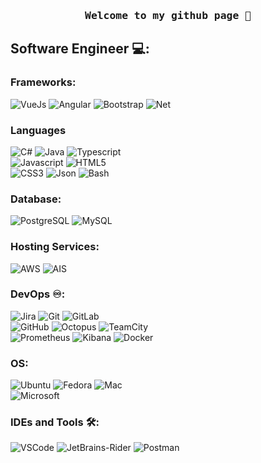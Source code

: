 <h3 align="center"><pre>Welcome to my github page 🖖</pre></h3>

## Software Engineer 💻:

### Frameworks:
![VueJs](https://img.shields.io/badge/-Vue.js-3ca877?style=for-the-badge&logo=vue.js&logoColor=white)
![Angular](https://img.shields.io/badge/Angular-C21F1A?style=for-the-badge&logo=angular&logoColor=white)
![Bootstrap](https://img.shields.io/badge/-Bootstrap-563D7C?style=for-the-badge&logo=bootstrap&logoColor=white)
![Net](https://img.shields.io/badge/dotnet-ac99ea?style=for-the-badge&logo=dotnet&logoColor=black)

### Languages
![C#](https://img.shields.io/badge/-CSharp-1572B6?style=for-the-badge&logo=c)
![Java](https://img.shields.io/badge/Java-ED8B00?style=for-the-badge&logo=openjdk&logoColor=white)
![Typescript](https://img.shields.io/badge/-Typescript-1572B6?style=for-the-badge&logo=typescript)<br>
![Javascript](https://img.shields.io/badge/JavaScript-F7DF1E.svg?style=for-the-badge&logo=javascript&logoColor=white)
![HTML5](https://img.shields.io/badge/-HTML5-E34F26?style=for-the-badge&logo=html5&logoColor=white)<br>
![CSS3](https://img.shields.io/badge/-CSS3-1572B6?style=for-the-badge&logo=css3)
![Json](https://img.shields.io/badge/-Json-1572B6?style=for-the-badge&logo=json)
![Bash](https://img.shields.io/badge/-console-1572B6?style=for-the-badge&logo=console)

### Database:
![PostgreSQL](https://img.shields.io/badge/PostgreSQL-336791?style=for-the-badge&logo=PostgreSQL&logoColor=white)
![MySQL](https://img.shields.io/badge/MySQL-005C84?style=for-the-badge&logo=mysql&logoColor=white)

### Hosting Services:
![AWS](https://img.shields.io/badge/AWS-232F3E?style=for-the-badge&logo=amazon-aws&logoColor=white)
![AIS](https://img.shields.io/badge/AIS-232F3E?style=for-the-badge&logo=amazon-AIS&logoColor=white)

### DevOps ♾️:
![Jira](https://img.shields.io/badge/Jira-0052CC?style=for-the-badge&logo=jira&logoColor=white)
![Git](https://img.shields.io/badge/GIT-E44C30?style=for-the-badge&logo=git&logoColor=white)
![GitLab](https://img.shields.io/badge/gitlab-F24E1E?style=for-the-badge&logo=gitlab&logoColor=white)<br>
![GitHub](https://img.shields.io/badge/GitHub-010409?style=for-the-badge&logo=GitHub&logoColor=white)
![Octopus](https://img.shields.io/badge/octopus-336791?style=for-the-badge&logo=octopus-deploy&logoColor=white)
![TeamCity](https://img.shields.io/badge/teamcity-372bbf?style=for-the-badge&logo=teamcity&logoColor=white)<br>
![Prometheus](https://img.shields.io/badge/Prometheus-F24E1E?style=for-the-badge&logo=Prometheus&logoColor=white)
![Kibana](https://img.shields.io/badge/Kibana-f04e98?style=for-the-badge&logo=Kibana&logoColor=white)
![Docker](https://img.shields.io/badge/Docker-336791?style=for-the-badge&logo=Docker&logoColor=white)

### OS:
![Ubuntu](https://img.shields.io/badge/Ubuntu-E95420?style=for-the-badge&logo=ubuntu&logoColor=white)
![Fedora](https://img.shields.io/badge/Fedora-336791?style=for-the-badge&logo=fedora&logoColor=white)
![Mac](https://img.shields.io/badge/Mac-336791?style=for-the-badge&logo=apple&logoColor=white)<br>
![Microsoft](https://img.shields.io/badge/Microsoft-0078D4?style=for-the-badge&logo=microsoft&logoColor=white)

### IDEs and Tools 🛠:
![VSCode](https://img.shields.io/badge/VS_Code-0078D4?style=for-the-badge&logo=vs_code&logoColor=white)
![JetBrains-Rider](https://img.shields.io/badge/rider-f5016f.svg?style=for-the-badge&logo=rider&logoColor=white)
![Postman](https://img.shields.io/badge/Postman-FF6C37?style=for-the-badge&logo=postman&logoColor=white)





